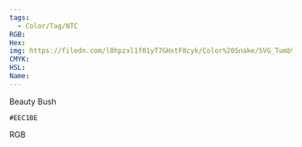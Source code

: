 ```yaml
---
tags:
  - Color/Tag/NTC
RGB:
Hex:
img: https://filedn.com/l0hpzxl1f01yT7GHxtF8cyk/Color%20Snake/SVG_Tumb%20Mass%20No%20Name/EEC1BE.svg
CMYK:
HSL:
Name:
---
```

Beauty Bush
```palette
#EEC1BE
```
RGB

